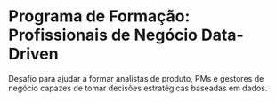 # Programa de Formação: Profissionais de Negócio Data-Driven
Desafio para ajudar a formar analistas de produto, PMs e gestores de negócio capazes de tomar decisões estratégicas baseadas em dados.
